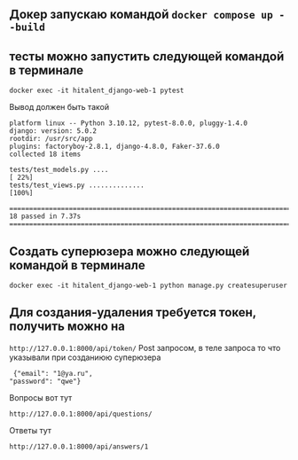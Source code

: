 ## Докер запускаю командой ```docker compose up --build```

 ## тесты можно запустить следующей командой в терминале
```docker exec -it hitalent_django-web-1 pytest```

Вывод должен быть такой

``` ===================================================================================================================================== test session starts ======================================================================================================================================
platform linux -- Python 3.10.12, pytest-8.0.0, pluggy-1.4.0
django: version: 5.0.2
rootdir: /usr/src/app
plugins: factoryboy-2.8.1, django-4.8.0, Faker-37.6.0
collected 18 items                                                                                                                                                                                                                                                                             

tests/test_models.py ....                                                                                                                                                                                                                                                                [ 22%]
tests/test_views.py ..............                                                                                                                                                                                                                                                       [100%]

====================================================================================================================================== 18 passed in 7.37s =====================================================================================================================================
```

## Создать суперюзера можно следующей командой в терминале

``` docker exec -it hitalent_django-web-1 python manage.py createsuperuser ```

## Для создания-удаления требуется токен, получить можно на

``` http://127.0.0.1:8000/api/token/ ```
Post запросом, в теле запроса то что указывали при созданиюю суперюзера

```
 {"email": "1@ya.ru",
"password": "qwe"}
```

Вопросы вот тут

``` http://127.0.0.1:8000/api/questions/ ```

Ответы тут

``` http://127.0.0.1:8000/api/answers/1 ```
